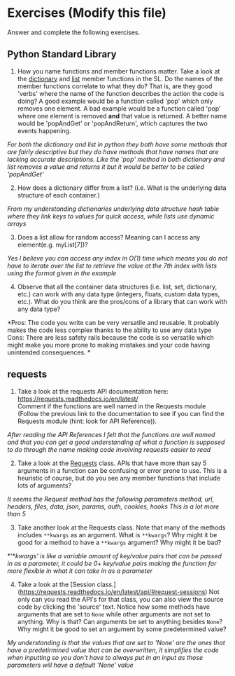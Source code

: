 # Exercises (Modify this file)

Answer and complete the following exercises.

## Python Standard Library

1. How you name functions and member functions matter. Take a look at the [dictionary](https://docs.python.org/3/library/stdtypes.html#typesmapping) 
and [list](https://docs.python.org/3/library/stdtypes.html#sequence-types-list-tuple-range) member functions in the SL. 
Do the names of the member functions correlate to what they do? That is, are they good 'verbs' where the name of the function describes the action the code is doing? A good example would be a function called 'pop' which only removes one element. A bad example would be a function called 'pop' where one element is removed **and** that value is returned. A better name would be 'popAndGet' or 'popAndReturn', which captures the two events happening.

*For both the dictionary and list in python they both have some methods that are fairly descriptive but they do have methods that have names that are lacking accurate descriptions. Like the 'pop' method in both dictionary and list removes a value and returns it but it would be better to be called 'popAndGet'*

2. How does a dictionary differ from a list? (i.e. What is the underlying data structure of each container.)

*From my understanding dictionaries underlying data structure hash table where they link keys to values for quick access, while lists use dynamic arrays*

3. Does a list allow for random access? Meaning can I access any element(e.g. myList[7])?

*Yes I believe you can access any index in O(1) time which means you do not have to iterate over the list to retrieve the value at the 7th index with lists using the format given in the example*

4. Observe that all the container data structures (i.e. list, set, dictionary, etc.) can work with any data type (integers, floats, custom data types, etc.). 
What do you think are the pros/cons of a library that can work with any data type?

*Pros: The code you write can be very versatile and reusable. It probably makes the code less complex thanks to the ability to use any data type
Cons: There are less safety rails because the code is so versatile which might make you more prone to making mistakes and your code having unintended consequences.
*

## requests

1. Take a look at the requests API documentation here: https://requests.readthedocs.io/en/latest/  
Comment if the functions are well named in the Requests module (Follow the previous link to the documentation to see if you can find the Requests module (hint: look for API Reference)).

*After reading the API References I felt that the functions are well named and that you can get a good understanding of what a function is supposed to do through the name making code involving requests easier to read*

2. Take a look at the [Requests](https://requests.readthedocs.io/en/latest/api/#lower-level-classes) class. APIs that have more than say 5 arguments in a function can be confusing or error prone to use. This is a heuristic of course, but do you see any member functions that include lots of arguments?

*It seems the Request method has the following parameters
method, url, headers, files, data, json, params, auth, cookies, hooks
This is a lot more than 5*

3. Take another look at the Requests class. Note that many of the methods includes `**kwargs` as an argument. What is `**kwargs`? Why might it be good for a method to have a `**kwargs` argument? Why might it be bad?  

*'**kwargs' is like a variable amount of key/value pairs that can be passed in as a parameter, it could be 0+ key/value pairs making the function far more flexible in what it can take in as a parameter*

4. Take a look at the [Session class.] (https://requests.readthedocs.io/en/latest/api/#request-sessions) Not only can you read the API's for that class, you can also view the source code by clicking the 'source' text. 
Notice how some methods have arguments that are set to `None` while other arguments are not set to anything. Why is that? Can arguments be set to anything besides `None`? Why might it be good to set an argument by some predetermined value?


*My understanding is that the values that are set to 'None' are the ones that have a predetirmined value that can be overwritten, it simplifies the code when inputting so you don't have to always put in an input as those parameters will have a default 'None' value*
